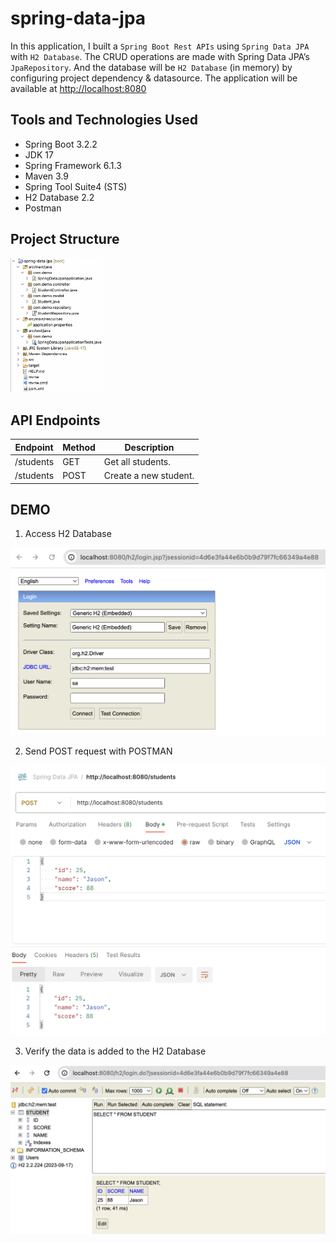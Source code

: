 # spring-data-jpa

In this application, I built a `Spring Boot Rest APIs` using `Spring Data JPA` with `H2 Database`. The CRUD operations are made with Spring Data JPA’s `JpaRepository`. And the database will be `H2 Database` (in memory) by configuring project dependency & datasource. The application will be available at [http://localhost:8080](http://localhost:8080)

## Tools and Technologies Used
- Spring Boot 3.2.2
- JDK 17
- Spring Framework 6.1.3
- Maven 3.9
- Spring Tool Suite4 (STS)
- H2 Database 2.2
- Postman

## Project Structure
<img src="images/4.png" width="30%">

## API Endpoints
| Endpoint | Method | Description |
|---|---|---|
| /students | GET | Get all students. |
| /students | POST | Create a new student. |

## DEMO
1. Access H2 Database
<img src="images/1.png">

2. Send POST request with POSTMAN
<img src="images/2.png">

3. Verify the data is added to the H2 Database
<img src="images/3.png">